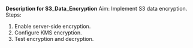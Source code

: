 **Description for S3_Data_Encryption**
Aim: Implement S3 data encryption.
Steps:
1. Enable server-side encryption.
2. Configure KMS encryption.
3. Test encryption and decryption.
